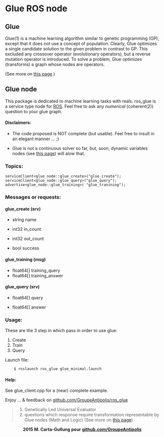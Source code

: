 # Glue ROS node #

## Glue ##

Glue(1) is a machine learning algorithm similar to genetic programming (GP), except that it does not use a concept of population. Clearly, Glue optimizes a single candidate solution to the given problem in contrast to GP. This excluded any crossover operator (evolutionary operators), but a reverse mutation operator is introduced. To solve a problem,  Glue optimizes (transforms) a graph whose nodes are operators.

(See more on <a href="http://marco.carta.fr/marco/homepage/spip.php?rubrique26&page=rubrique">this page</a>.)


## Glue node ##

This package is dedicated to machine learning tasks with reals. ros_glue is a service type node for <a href="wiki.ros.org">ROS</a>.
Feel free to ask any <i>numerical</i> (coherent(2)) question to your glue graph. 

#### Disclaimers: ####

+ The code proposed is NOT complete (but usable). Feel free to insult in an elegant manner ... ;)

+ Glue is not a continuous solver so far, but, soon, dynamic variables nodes (see <a href="http://marco.carta.fr/marco/homepage/spip.php?rubrique26&page=rubrique">this page</a>) will alow that.

### Topics: ###

	serviceClient<glue_node::glue_create>("glue_create");
	serviceClient<glue_node::glue_query>("glue_query");
	advertise<glue_node::glue_training>( "glue_tranining");
	
### Messages or requests: ###

#### glue_create (srv) ####
+ string name
+ int32 in_count
+ int32 out_count

+ bool success

#### glue_training (msg) ####
+ float64[] training_query
+ float64[] training_answer

#### glue_query (srv) ####
+ float64[] query

+ float64[] answer



### Usage: ###

These are the 3 step in which pass in order to use glue:

 1. Create
 2. Train
 3. Query
 
 Launch file:
 
		$ roslaunch ros_glue glue_minimal.launch 
		
#### Help: ####

See glue_client.cpp for a (near) complete example.
	
 Enjoy ... & feedback on <a href="github.com/GroupeAntipolis/ros_glue">github.com/GroupeAntipolis/ros_glue</a>

> 1. Genetically Led Universal Evaluator
> 2. questions which response require transformation representable by Glue nodes (Math and Logic) (See more on <a href="http://marco.carta.fr/marco/homepage/spip.php?rubrique26&page=rubrique">this page</a>)


<center><b>2015 M. Carta-Gullung pour <a href="github.com/GroupeAntipolis">github.com/GroupeAntipolis</a></b></center>